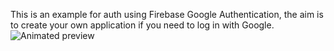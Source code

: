 This is an example for auth using Firebase Google Authentication, the aim is to create your own application if you need to log in with Google.
![Animated preview](https://github.com/harynp/firebase-auth-flutter/assets/30035295/4d23a5af-5d7a-4ecd-91c7-c9b9beed3209)
